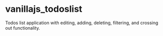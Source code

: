 # vanillajs_todoslist
Todos list application with editing, adding, deleting, filtering, and crossing out functionality. 
